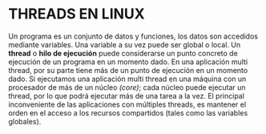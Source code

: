 <h1>THREADS EN LINUX</h1>
Un programa es un conjunto de datos y funciones, los datos son accedidos mediante variables. Una variable a su vez puede ser global o local.
Un <b>thread</b> o <b>hilo de ejecución</b> puede considerarse un punto concreto de ejecución de un programa en un momento dado. 
En una aplicación multi thread, por su parte tiene más de un punto de ejecución en un momento dado. Si ejecutamos una aplicación multi thread en una máquina con un procesador de más de un núcleo <i>(core)</i>; cada núcleo puede ejecutar un thread, por lo que podrá ejecutar más de una tarea a la vez.
El principal inconveniente de las aplicaciones con múltiples threads, es mantener el orden en el acceso a los recursos compartidos (tales como las variables globales).
